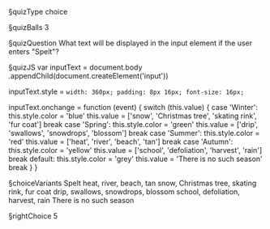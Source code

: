 §quizType
choice

§quizBalls
3

§quizQuestion
What text will be displayed in the input element if the user enters "Spelt"?



§quizJS
var inputText = document.body
  .appendChild(document.createElement('input'))

inputText.style = `
  width: 360px;
  padding: 8px 16px;
  font-size: 16px;
`

inputText.onchange = function (event) {
  switch (this.value) {
    case 'Winter':
      this.style.color = 'blue'
      this.value = ['snow', 'Christmas tree', 'skating rink', 'fur coat']
      break
    case 'Spring':
      this.style.color = 'green'
      this.value = ['drip', 'swallows', 'snowdrops', 'blossom']
      break
    case 'Summer':
      this.style.color = 'red'
      this.value = ['heat', 'river', 'beach', 'tan']
      break
    case 'Autumn':
      this.style.color = 'yellow'
      this.value = ['school', 'defoliation', 'harvest', 'rain']
      break
    default:
      this.style.color = 'grey'
      this.value = 'There is no such season'
      break
  }
}



§choiceVariants
Spelt
heat, river, beach, tan
snow, Christmas tree, skating rink, fur coat
drip, swallows, snowdrops, blossom
school, defoliation, harvest, rain
There is no such season


§rightChoice
5
